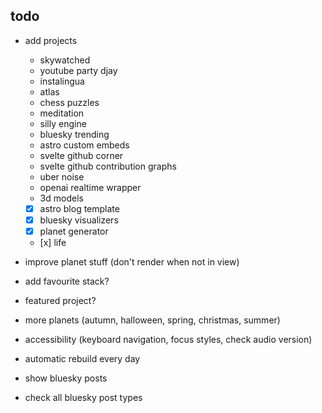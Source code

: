 
## todo

- add projects
    - skywatched
    - youtube party djay
    - instalingua
    - atlas
    - chess puzzles
    - meditation
    - silly engine
    - bluesky trending
    - astro custom embeds
    - svelte github corner
    - svelte github contribution graphs
    - uber noise
    - openai realtime wrapper
    - 3d models

    - [x] astro blog template
    - [x] bluesky visualizers
    - [x] planet generator
    - [x] life
- improve planet stuff (don't render when not in view)
- add favourite stack?
- featured project?
- more planets (autumn, halloween, spring, christmas, summer)
- accessibility (keyboard navigation, focus styles, check audio version)
- automatic rebuild every day
- show bluesky posts
- check all bluesky post types
